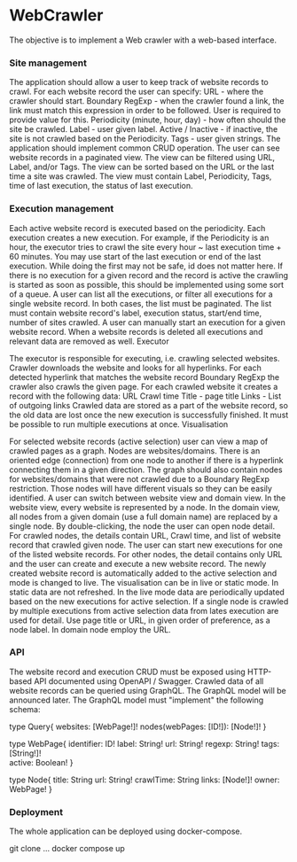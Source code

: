 # WebCrawler

The objective is to implement a Web crawler with a web-based interface.

### Site management

The application should allow a user to keep track of website records to crawl. For each website record the user can specify:
URL - where the crawler should start.
Boundary RegExp - when the crawler found a link, the link must match this expression in order to be followed. User is required to provide value for this.
Periodicity (minute, hour, day) - how often should the site be crawled.
Label - user given label.
Active / Inactive - if inactive, the site is not crawled based on the Periodicity.
Tags - user given strings.
The application should implement common CRUD operation. The user can see website records in a paginated view. The view can be filtered using URL, Label, and/or Tags. The view can be sorted based on the URL or the last time a site was crawled. The view must contain Label, Periodicity, Tags, time of last execution, the status of last execution.

### Execution management

Each active website record is executed based on the periodicity. Each execution creates a new execution. For example, if the Periodicity is an hour, the executor tries to crawl the site every hour ~ last execution time + 60 minutes. You may use start of the last execution or end of the last execution. While doing the first may not be safe, id does not matter here. If there is no execution for a given record and the record is active the crawling is started as soon as possible, this should be implemented using some sort of a queue. A user can list all the executions, or filter all executions for a single website record. In both cases, the list must be paginated. The list must contain website record's label, execution status, start/end time, number of sites crawled. A user can manually start an execution for a given website record. When a website records is deleted all executions and relevant data are removed as well.
Executor

The executor is responsible for executing, i.e. crawling selected websites. Crawler downloads the website and looks for all hyperlinks. For each detected hyperlink that matches the website record Boundary RegExp the crawler also crawls the given page. For each crawled website it creates a record with the following data:
URL
Crawl time
Title - page title
Links - List of outgoing links
Crawled data are stored as a part of the website record, so the old data are lost once the new execution is successfully finished. It must be possible to run multiple executions at once.
Visualisation

For selected website records (active selection) user can view a map of crawled pages as a graph. Nodes are websites/domains. There is an oriented edge (connection) from one node to another if there is a hyperlink connecting them in a given direction. The graph should also contain nodes for websites/domains that were not crawled due to a Boundary RegExp restriction. Those nodes will have different visuals so they can be easily identified. A user can switch between website view and domain view. In the website view, every website is represented by a node. In the domain view, all nodes from a given domain (use a full domain name) are replaced by a single node. By double-clicking, the node the user can open node detail. For crawled nodes, the details contain URL, Crawl time, and list of website record that crawled given node. The user can start new executions for one of the listed website records. For other nodes, the detail contains only URL and the user can create and execute a new website record. The newly created website record is automatically added to the active selection and mode is changed to live. The visualisation can be in live or static mode. In static data are not refreshed. In the live mode data are periodically updated based on the new executions for active selection. 
If a single node is crawled by multiple executions from active selection data from lates execution are used for detail. 
Use page title or URL, in given order of preference, as a node label. In domain node employ the URL.

### API

The website record and execution CRUD must be exposed using HTTP-based API documented using OpenAPI / Swagger. Crawled data of all website records can be queried using GraphQL. The GraphQL model will be announced later. The GraphQL model must "implement" the following schema:

type Query{
    websites: [WebPage!]!
    nodes(webPages: [ID!]): [Node!]!
}

type WebPage{
    identifier: ID!
    label: String!
    url: String!
    regexp: String!
    tags: [String!]!	
    active: Boolean!
}

type Node{
    title: String
    url: String!
    crawlTime: String
    links: [Node!]!
    owner: WebPage!
}

### Deployment

The whole application can be deployed using docker-compose.

git clone ...
docker compose up
